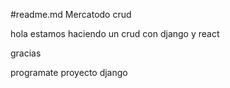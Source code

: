 #readme.md
Mercatodo crud

hola estamos haciendo un crud con django y react

gracias

programate
proyecto django
